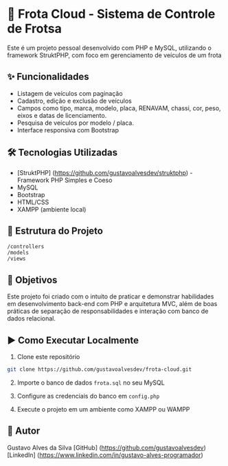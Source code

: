 # 🚗 Frota Cloud - Sistema de Controle de Frotsa

Este é um projeto pessoal desenvolvido com PHP e MySQL, utilizando o framework StruktPHP, com foco em gerenciamento de veículos de um frota

## ✨ Funcionalidades

- Listagem de veículos com paginação
- Cadastro, edição e exclusão de veículos
- Campos como tipo, marca, modelo, placa, RENAVAM, chassi, cor, peso, eixos e datas de licenciamento.
- Pesquisa de veículos por modelo / placa.
- Interface responsiva com Bootstrap

## 🛠 Tecnologias Utilizadas

- [StruktPHP] (https://github.com/gustavoalvesdev/struktphp) - Framework PHP Simples e Coeso
- MySQL
- Bootstrap
- HTML/CSS
- XAMPP (ambiente local)

## 📂 Estrutura do Projeto

```
/controllers
/models
/views
```

## 🎯 Objetivos

Este projeto foi criado com o intuito de praticar e demonstrar habilidades em desenvolvimento back-end com PHP e arquitetura MVC, além de boas práticas de separação de responsabilidades e interação com banco de dados relacional.

## ▶️ Como Executar Localmente

1. Clone este repositório
```bash
git clone https://github.com/gustavoalvesdev/frota-cloud.git
```

2. Importe o banco de dados `frota.sql` no seu MySQL

3. Configure as credenciais do banco em `config.php`

4. Execute o projeto em um ambiente como XAMPP ou WAMPP

## 🔗 Autor

Gustavo Alves da Silva
[GitHub] (https://github.com/gustavoalvesdev)
[LinkedIn] (https://www.linkedin.com/in/gustavo-alves-programador)
